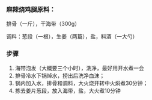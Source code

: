 ### 麻辣烧鸡腿原料：

排骨（一斤），干海带（300g）

调料：葱段（一根），生姜（两篇），盐，料酒（一大勺）

### 步骤

1. 海带泡发（大概要三个小时），洗净，最好用开水煮一会
2. 排骨冷水下锅焯水，捞出后洗净血沫；
3. 锅内加入水，排骨和调料，大火烧开转中火焖煮30分钟；
4. 拣去姜片葱段，放入海带，盐，大火煮10分钟